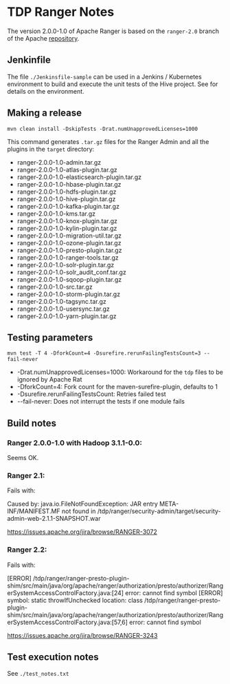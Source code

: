 # TDP Ranger Notes

The version 2.0.0-1.0 of Apache Ranger is based on the `ranger-2.0` branch of the Apache [repository](https://github.com/apache/ranger/tree/ranger-2.0).

## Jenkinfile

The file `./Jenkinsfile-sample` can be used in a Jenkins / Kubernetes environment to build and execute the unit tests of the Hive project. See []() for details on the environment.

## Making a release

```
mvn clean install -DskipTests -Drat.numUnapprovedLicenses=1000
```

This command generates `.tar.gz` files for the Ranger Admin and all the plugins in the `target` directory:

- ranger-2.0.0-1.0-admin.tar.gz
- ranger-2.0.0-1.0-atlas-plugin.tar.gz
- ranger-2.0.0-1.0-elasticsearch-plugin.tar.gz
- ranger-2.0.0-1.0-hbase-plugin.tar.gz
- ranger-2.0.0-1.0-hdfs-plugin.tar.gz
- ranger-2.0.0-1.0-hive-plugin.tar.gz
- ranger-2.0.0-1.0-kafka-plugin.tar.gz
- ranger-2.0.0-1.0-kms.tar.gz
- ranger-2.0.0-1.0-knox-plugin.tar.gz
- ranger-2.0.0-1.0-kylin-plugin.tar.gz
- ranger-2.0.0-1.0-migration-util.tar.gz
- ranger-2.0.0-1.0-ozone-plugin.tar.gz
- ranger-2.0.0-1.0-presto-plugin.tar.gz
- ranger-2.0.0-1.0-ranger-tools.tar.gz
- ranger-2.0.0-1.0-solr-plugin.tar.gz
- ranger-2.0.0-1.0-solr_audit_conf.tar.gz
- ranger-2.0.0-1.0-sqoop-plugin.tar.gz
- ranger-2.0.0-1.0-src.tar.gz
- ranger-2.0.0-1.0-storm-plugin.tar.gz
- ranger-2.0.0-1.0-tagsync.tar.gz
- ranger-2.0.0-1.0-usersync.tar.gz
- ranger-2.0.0-1.0-yarn-plugin.tar.gz

## Testing parameters

```
mvn test -T 4 -DforkCount=4 -Dsurefire.rerunFailingTestsCount=3 --fail-never
```

- -Drat.numUnapprovedLicenses=1000: Workaround for the `tdp` files to be ignored by Apache Rat
- -DforkCount=4: Fork count for the maven-surefire-plugin, defaults to 1
- -Dsurefire.rerunFailingTestsCount: Retries failed test
- --fail-never: Does not interrupt the tests if one module fails

## Build notes

### Ranger 2.0.0-1.0 with Hadoop 3.1.1-0.0:

Seems OK.

### Ranger 2.1:

Fails with:

Caused by: java.io.FileNotFoundException: JAR entry META-INF/MANIFEST.MF not found in /tdp/ranger/security-admin/target/security-admin-web-2.1.1-SNAPSHOT.war

https://issues.apache.org/jira/browse/RANGER-3072

### Ranger 2.2:

Fails with:

[ERROR] /tdp/ranger/ranger-presto-plugin-shim/src/main/java/org/apache/ranger/authorization/presto/authorizer/RangerSystemAccessControlFactory.java:[24] error: cannot find symbol
[ERROR]   symbol:   static throwIfUnchecked
  location: class
/tdp/ranger/ranger-presto-plugin-shim/src/main/java/org/apache/ranger/authorization/presto/authorizer/RangerSystemAccessControlFactory.java:[57,6] error: cannot find symbol

https://issues.apache.org/jira/browse/RANGER-3243

## Test execution notes

See `./test_notes.txt`
